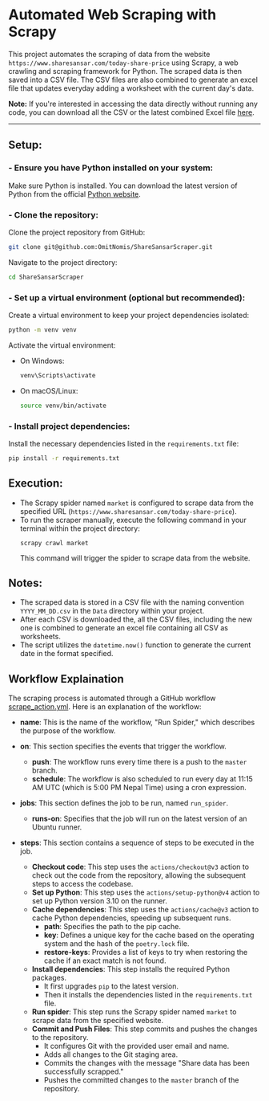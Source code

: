 # **Automated Web Scraping with Scrapy**

This project automates the scraping of data from the website `https://www.sharesansar.com/today-share-price` using Scrapy, a web crawling and scraping framework for Python. The scraped data is then saved into a CSV file. The CSV files are also combined to generate an excel file that updates everyday adding a worksheet with the current day's data.

**Note:** If you're interested in accessing the data directly without running any code, you can download all the CSV or the latest combined Excel file [here](https://OmitNomis.github.io/ShareSansarScraper).

---

## **Setup:**

### - Ensure you have Python installed on your system:

Make sure Python is installed. You can download the latest version of Python from the official [Python website](https://www.python.org/downloads/).

### - **Clone the repository:**

Clone the project repository from GitHub:

```bash
git clone git@github.com:OmitNomis/ShareSansarScraper.git
```

Navigate to the project directory:

```bash
cd ShareSansarScraper
```

### - **Set up a virtual environment (optional but recommended):**

Create a virtual environment to keep your project dependencies isolated:

```bash
python -m venv venv
```

Activate the virtual environment:

- On Windows:
  ```bash
  venv\Scripts\activate
  ```
- On macOS/Linux:

  ```bash
  source venv/bin/activate
  ```

### - **Install project dependencies:**

Install the necessary dependencies listed in the `requirements.txt` file:

```bash
pip install -r requirements.txt
```

## **Execution:**

- The Scrapy spider named `market` is configured to scrape data from the specified URL (`https://www.sharesansar.com/today-share-price`).
- To run the scraper manually, execute the following command in your terminal within the project directory:
  ```
  scrapy crawl market
  ```
  This command will trigger the spider to scrape data from the website.

## **Notes:**

- The scraped data is stored in a CSV file with the naming convention `YYYY_MM_DD.csv` in the `Data` directory within your project.
- After each CSV is downloaded the, all the CSV files, including the new one is combined to generate an excel file containing all CSV as worksheets.
- The script utilizes the `datetime.now()` function to generate the current date in the format specified.

## Workflow Explaination

The scraping process is automated through a GitHub workflow [scrape_action.yml](./.github/workflows/scrape_action.yml). Here is an explanation of the workflow:

- **name**: This is the name of the workflow, "Run Spider," which describes the purpose of the workflow.

- **on**: This section specifies the events that trigger the workflow.

  - **push**: The workflow runs every time there is a push to the `master` branch.
  - **schedule**: The workflow is also scheduled to run every day at 11:15 AM UTC (which is 5:00 PM Nepal Time) using a cron expression.

- **jobs**: This section defines the job to be run, named `run_spider`.

  - **runs-on**: Specifies that the job will run on the latest version of an Ubuntu runner.

- **steps**: This section contains a sequence of steps to be executed in the job.
  - **Checkout code**: This step uses the `actions/checkout@v3` action to check out the code from the repository, allowing the subsequent steps to access the codebase.
  - **Set up Python**: This step uses the `actions/setup-python@v4` action to set up Python version 3.10 on the runner.
  - **Cache dependencies**: This step uses the `actions/cache@v3` action to cache Python dependencies, speeding up subsequent runs.
    - **path**: Specifies the path to the pip cache.
    - **key**: Defines a unique key for the cache based on the operating system and the hash of the `poetry.lock` file.
    - **restore-keys**: Provides a list of keys to try when restoring the cache if an exact match is not found.
  - **Install dependencies**: This step installs the required Python packages.
    - It first upgrades `pip` to the latest version.
    - Then it installs the dependencies listed in the `requirements.txt` file.
  - **Run spider**: This step runs the Scrapy spider named `market` to scrape data from the specified website.
  - **Commit and Push Files**: This step commits and pushes the changes to the repository.
    - It configures Git with the provided user email and name.
    - Adds all changes to the Git staging area.
    - Commits the changes with the message "Share data has been successfully scrapped."
    - Pushes the committed changes to the `master` branch of the repository.
